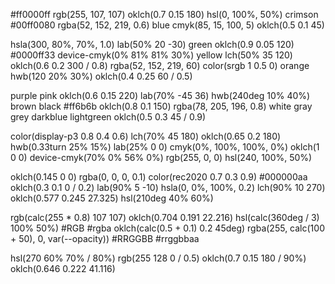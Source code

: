 #ff0000ff rgb(255, 107, 107) oklch(0.7 0.15 180) hsl(0, 100%, 50%) crimson
#00ff0080 rgba(52, 152, 219, 0.6) blue cmyk(85, 15, 100, 5) oklch(0.5 0.1 45)

hsla(300, 80%, 70%, 1.0) lab(50% 20 -30) green oklch(0.9 0.05 120) #0000ff33 device-cmyk(0% 81% 81% 30%) yellow
lch(50% 35 120) oklch(0.6 0.2 300 / 0.8) rgba(52, 152, 219, 60) color(srgb 1 0.5 0) orange hwb(120 20% 30%) oklch(0.4 0.25 60 / 0.5)

purple pink oklch(0.6 0.15 220) lab(70% -45 36) hwb(240deg 10% 40%) brown black
#ff6b6b oklch(0.8 0.1 150) rgba(78, 205, 196, 0.8) white gray grey darkblue lightgreen oklch(0.5 0.3 45 / 0.9)

color(display-p3 0.8 0.4 0.6) lch(70% 45 180) oklch(0.65 0.2 180) hwb(0.33turn 25% 15%) lab(25% 0 0)
cmyk(0%, 100%, 100%, 0%) oklch(1 0 0) device-cmyk(70% 0% 56% 0%) rgb(255, 0, 0) hsl(240, 100%, 50%)

oklch(0.145 0 0) rgba(0, 0, 0, 0.1) color(rec2020 0.7 0.3 0.9) #000000aa oklch(0.3 0.1 0 / 0.2)
lab(90% 5 -10) hsla(0, 0%, 100%, 0.2) lch(90% 10 270) oklch(0.577 0.245 27.325) hsl(210deg 40% 60%)

rgb(calc(255 * 0.8) 107 107) oklch(0.704 0.191 22.216) hsl(calc(360deg / 3) 100% 50%) #RGB #rgba
oklch(calc(0.5 + 0.1) 0.2 45deg) rgba(255, calc(100 + 50), 0, var(--opacity)) #RRGGBB #rrggbbaa

hsl(270 60% 70% / 80%) rgb(255 128 0 / 0.5) oklch(0.7 0.15 180 / 90%) oklch(0.646 0.222 41.116) 


